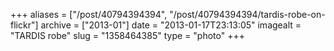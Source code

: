 +++
aliases = ["/post/40794394394", "/post/40794394394/tardis-robe-on-flickr"]
archive = ["2013-01"]
date = "2013-01-17T23:13:05"
imagealt = "TARDIS robe"
slug = "1358464385"
type = "photo"
+++

